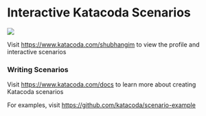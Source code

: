 # Interactive Katacoda Scenarios

[![](http://shields.katacoda.com/katacoda/shubhangim/count.svg)](https://www.katacoda.com/shubhangim "Get your profile on Katacoda.com")

Visit https://www.katacoda.com/shubhangim to view the profile and interactive scenarios

### Writing Scenarios
Visit https://www.katacoda.com/docs to learn more about creating Katacoda scenarios

For examples, visit https://github.com/katacoda/scenario-example
